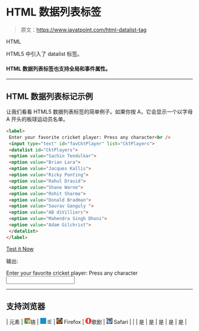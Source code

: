 # HTML 数据列表标签

> 原文：<https://www.javatpoint.com/html-datalist-tag>

HTML <datalist>标签用于提供表单元素的自动完成功能。它为用户选择数据提供了一系列预定义的选项。</datalist>

HTML5 中引入了 datalist 标签。

<datalist>标记应该与包含“列表”属性的< input</datalist>

#### HTML 数据列表标签也支持全局和事件属性。

* * *

## HTML 数据列表标记示例

让我们看看 HTML5 数据列表标签的简单例子。如果你按 A，它会显示一个以字母 A 开头的板球运动员名单。

```html
<label>
 Enter your favorite cricket player: Press any character<br />
 <input type="text" id="favCktPlayer" list="CktPlayers">
 <datalist id="CktPlayers">
 <option value="Sachin Tendulkar">
 <option value="Brian Lara">
 <option value="Jacques Kallis"> 
 <option value="Ricky Ponting"> 
 <option value="Rahul Dravid"> 
 <option value="Shane Warne"> 
 <option value="Rohit Sharma"> 
 <option value="Donald Bradman"> 
 <option value="Saurav Ganguly "> 
 <option value="AB diVilliers"> 
 <option value="Mahendra Singh Dhoni"> 
 <option value="Adam Gilchrist">
 </datalist>
</label>

```

[Test it Now](https://www.javatpoint.com/oprweb/test.jsp?filename=htmldatalisttag1)

输出:

<label>Enter your favorite cricket player: Press any character
<input type="text" id="favCktPlayer" list="CktPlayers"> <datalist id="CktPlayers"> </datalist></label> 

* * *

## 支持浏览器

| 元素 | ![chrome browser](img/4fbdc93dc2016c5049ed108e7318df19.png)铬 | ![ie browser](img/83dd23df1fe8373fd5bf054b2c1dd88b.png) IE | ![firefox browser](img/4f001fff393888a8a807ed29b28145d1.png) Firefox | ![opera browser](img/6cad4a592cc69a052056a0577b4aac65.png)歌剧 | ![safari browser](img/a0f6a9711a92203c5dc5c127fe9c9fca.png) Safari |
| <datalist></datalist> | 是 | 是 | 是 | 是 | 是 |
